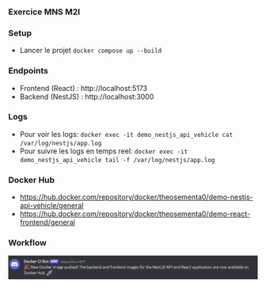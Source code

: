 ### Exercice MNS M2I

### Setup

- Lancer le projet `docker compose up --build`

### Endpoints
- Frontend (React) : http://localhost:5173
- Backend (NestJS) : http://localhost:3000

### Logs

- Pour voir les logs: `docker exec -it demo_nestjs_api_vehicle cat /var/log/nestjs/app.log`
- Pour suivre les logs en temps reel: `docker exec -it demo_nestjs_api_vehicle tail -f /var/log/nestjs/app.log`

### Docker Hub
- https://hub.docker.com/repository/docker/theosementa0/demo-nestjs-api-vehicle/general 
- https://hub.docker.com/repository/docker/theosementa0/demo-react-frontend/general

### Workflow

![discord workflow](image.png)

